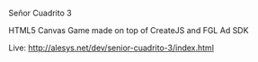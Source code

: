 Señor Cuadrito 3

HTML5 Canvas Game made on top of CreateJS and FGL Ad SDK

Live: http://alesys.net/dev/senior-cuadrito-3/index.html


